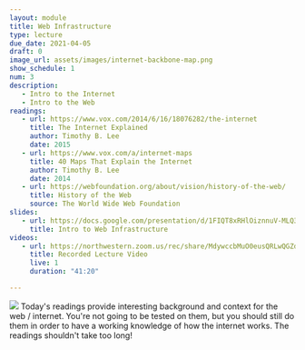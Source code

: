 ```yaml
---
layout: module
title: Web Infrastructure
type: lecture
due_date: 2021-04-05
draft: 0
image_url: assets/images/internet-backbone-map.png
show_schedule: 1
num: 3
description: 
   - Intro to the Internet
   - Intro to the Web
readings:
   - url: https://www.vox.com/2014/6/16/18076282/the-internet
     title: The Internet Explained
     author: Timothy B. Lee
     date: 2015
   - url: https://www.vox.com/a/internet-maps
     title: 40 Maps That Explain the Internet
     author: Timothy B. Lee
     date: 2014
   - url: https://webfoundation.org/about/vision/history-of-the-web/
     title: History of the Web
     source: The World Wide Web Foundation
slides:
   - url: https://docs.google.com/presentation/d/1FIQT8xRHlOiznnuV-MLQ3I2Yrmdk5kXnK0txJdKWQKY/edit?usp=sharing
     title: Intro to Web Infrastructure
videos: 
   - url: https://northwestern.zoom.us/rec/share/MdywccbMuO0eusQRLwQGZdXy3MtbnqGRIsH5Qh12H7Yx8jaHfj0YWJO9qqyo6lUi.t0uMqfGP5ETVl2Ir?startTime=1617656325000
     title: Recorded Lecture Video
     live: 1
     duration: "41:20"

---
```

<img class="module-image" src="/spring2021/assets/images/internet-backbone-map.png" /> Today's readings provide interesting background and context for the web / internet. You're not going to be tested on them, but you should still do them in order to have a working knowledge of how the internet works. The readings shouldn't take too long!
